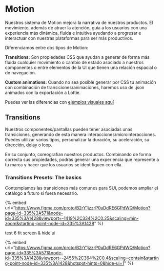 # Motion
Nuestros sistema de Motion mejora la narrativa de nuestros productos. 
El movimiento, además de atraer la atención, guía a los usuarios con una experiencia más dinámica, fluida e intuitiva ayudando a progresar e interactuar con nuestras plataformas para ser más productivos. 

Diferenciamos entre dos tipos de Motion:

**Transitions:**  Son propiedades CSS que ayudan a generar de forma más fluida cualquier movimiento o cambio de estado asociado a nuestros  componentes o entre elementos de la UI que tienen una relación espacial o de navegación. 

**Custom animations:** Cuando no sea posible generar por CSS tu animación con combinación de transiciones/animaciones, haremos uso de .json animados con la exportación a Lottie.

Puedes ver las diferencias con [ejemplos visuales aquí](https://www.figma.com/proto/B2rY1jzzrP0uDdRE6GPdWQ/Motion?page-id=66%3A179&node-id=101%3A722&viewport=653%2C412%2C0.07&scaling=contain&starting-point-node-id=101%3A722)


## Transitions
Nuestros componentes/pantallas pueden tener asociadas unas transiciones, generando de esta manera interacciones/microinteracciones. Puedes utilizar varios tipos, personalizar la duración, su aceleración, su dirección, delay o loop. 

En su conjunto, coreografían nuestros productos. Combinando de forma correcta sus propiedades, podrás generar una experiencia que represente a tu marca y hacer que los usuarios se identifiquen con ella. 

### Transitions Presets:  The basics
Contemplamos las transiciones más comunes para SUi, podemos ampliar el catálogo a futuro si fuera necesario.

{% embed url="https://www.figma.com/proto/B2rY1jzzrP0uDdRE6GPdWQ/Motion?page-id=335%3A571&node-id=335%3A1428&viewport=-1419%2C334%2C0.25&scaling=min-zoom&starting-point-node-id=335%3A1428" %}


test 6 fit screen & hide ui

{% embed url="https://www.figma.com/proto/B2rY1jzzrP0uDdRE6GPdWQ/Motion?page-id=335%3A571&node-id=335%3A1428&viewport=-2455%2C364%2C0.4&scaling=contain&starting-point-node-id=335%3A1428&hotspot-hints=0&hide-ui=1" %}




